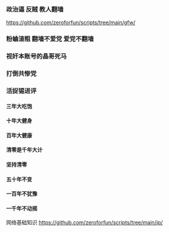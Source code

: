 ### 政治逼 反贼 教人翻墙

https://github.com/zeroforfun/scripts/tree/main/gfw/

### 粉蛐滚粗 翻墙不爱党 爱党不翻墙

### 视奸本账号的晶哥死马

### 打倒共惨党

### 活捉锡进评

#### 三年大吃饱

#### 十年大健身

#### 百年大健康

#### 清零是千年大计

#### 坚持清零

#### 五十年不变

#### 一百年不犹豫

#### 一千年不动摇

网络基础知识 https://github.com/zeroforfun/scripts/tree/main/ip/

